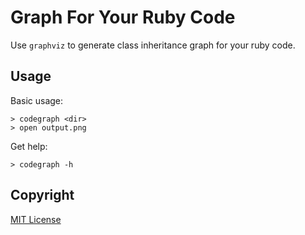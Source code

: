 Graph For Your Ruby Code
========================

Use `graphviz` to generate class inheritance graph for your ruby code.

Usage
-----

Basic usage:

```shell
> codegraph <dir>
> open output.png
```

Get help:

```shell
> codegraph -h
```

Copyright
---------

[MIT License](https://github.com/janx/codegraph/blob/master/LICENSE)
